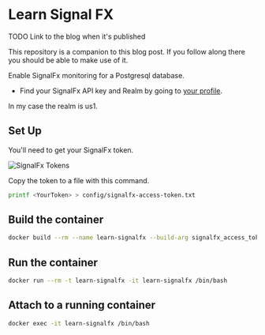 # Learn Signal FX

TODO Link to the blog when it's published

This repository is a companion to this blog post. If you follow along there you should be able to make use of it.

Enable SignalFx monitoring for a Postgresql database.

- Find your SignalFx API key and Realm by going to [your profile](https://app.us1.signalfx.com/#/myprofile).

In my case the realm is us1.

## Set Up

You'll need to get your SignalFx token.

![SignalFx Tokens](https://jeffbailey.us/wp-content/uploads/2020/05/image-5.png)

Copy the token to a file with this command.

```bash
printf <YourToken> > config/signalfx-access-token.txt
```

## Build the container

```bash
docker build --rm --name learn-signalfx --build-arg signalfx_access_token=$(cat config/signalfx-access-token.txt) --build-arg signalfx_realm=<YourRealm> .
```

## Run the container

```bash
docker run --rm -t learn-signalfx -it learn-signalfx /bin/bash
```

## Attach to a running container

```bash
docker exec -it learn-signalfx /bin/bash
```
